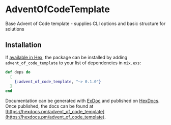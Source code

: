# AdventOfCodeTemplate

Base Advent of Code template - supplies CLI options and basic structure for solutions

## Installation

If [available in Hex](https://hex.pm/docs/publish), the package can be installed
by adding `advent_of_code_template` to your list of dependencies in `mix.exs`:

```elixir
def deps do
  [
    {:advent_of_code_template, "~> 0.1.0"}
  ]
end
```

Documentation can be generated with [ExDoc](https://github.com/elixir-lang/ex_doc)
and published on [HexDocs](https://hexdocs.pm). Once published, the docs can
be found at [https://hexdocs.pm/advent_of_code_template](https://hexdocs.pm/advent_of_code_template).

